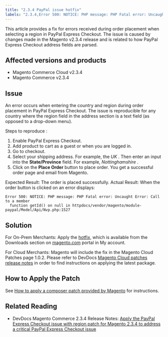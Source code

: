```yaml
---
title: "2.3.4 PayPal issue hotfix"
labels: "2.3.4,Error 500: NOTICE: PHP message: PHP Fatal error: Uncaught Error: Call to a member function getId() on null in httpdocs/vendor/magento/module-paypal/Model/Api/Nvp.php:1527,Magento Commerce,Magento Commerce Cloud,PayPal Express Checkout,known issues,patch,troubleshooting"
---
```


This article provides a fix for errors received during order placement when selecting a region in PayPal Express Checkout. The issue is caused by changes made in the Magento v2.3.4 release and is related to how PayPal Express Checkout address fields are parsed.

## Affected versions and products

* Magento Commerce Cloud v2.3.4
* Magento Commerce v2.3.4

## Issue

An error occurs when entering the country and region during order placement in PayPal Express Checkout. The issue is reproducible for any country where the region field in the address section is a text field (as opposed to a drop-down menu).

 <span class="wysiwyg-underline">Steps to reproduce</span> :

1. Enable PayPal Express Checkout.
1. Add product to cart as a guest or when you are logged in.
1. Go to checkout.
1. Select your shipping address. For example, the *UK* . Then enter an input into the **State/Province** field. For example, *Nottinghamshire* .
1. Click on the **Place Order** button to place order. You get a successful order page and email from Magento.

 <span class="wysiwyg-underline">Expected Result:</span> The order is placed successfully. <span class="wysiwyg-underline">Actual Result:</span> When the order button is clicked on an error displays:

```clike
Error 500: NOTICE: PHP message: PHP Fatal error: Uncaught Error: Call to a member
  function getId() on null in httpdocs/vendor/magento/module-paypal/Model/Api/Nvp.php:1527
```

## Solution

For On-Prem Merchants: Apply the [hotfix,](https://magento.com/tech-resources/download#download2353) which is available from the Downloads section on [magento.com](https://magento.com) portal in My account.

For Cloud Merchants: Magento will include the fix in the Magento Cloud Patches page 1.0.2.  Please refer to DevDocs [Magento Cloud patches release notes](https://devdocs.magento.com/cloud/release-notes/mcp-release-notes.html?itm_source=devdocs&itm_medium=quick_search&itm_campaign=federated_search&itm_term=cloud%20patche) in order to find instructions on applying the latest package.

## How to Apply the Patch

See [How to apply a composer patch provided by Magento](https://support.magento.com/hc/en-us/articles/360028367731) for instructions.

## Related Reading

* DevDocs Magento Commerce 2.3.4 Release Notes: [Apply the PayPal Express Checkout issue with region patch for Magento 2.3.4 to address a critical PayPal Express Checkout issue](https://devdocs.magento.com/guides/v2.3/release-notes/release-notes-2-3-4-commerce.html#apply-the-paypal-express-checkout-issue-with-region-patch-for-magento-234-to-address-a-critical-paypal-express-checkout-issue) 


